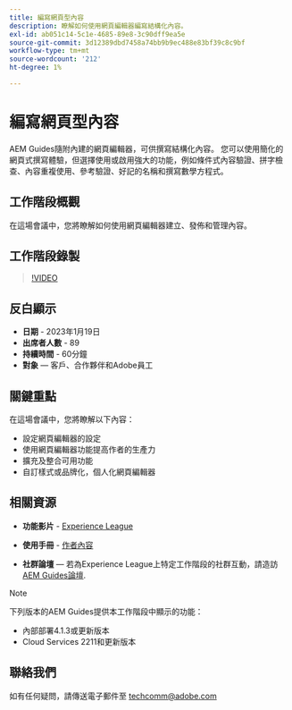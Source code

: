 ```yaml
---
title: 編寫網頁型內容
description: 瞭解如何使用網頁編輯器編寫結構化內容。
exl-id: ab051c14-5c1e-4685-89e8-3c90dff9ea5e
source-git-commit: 3d12389dbd7458a74bb9b9ec488e83bf39c8c9bf
workflow-type: tm+mt
source-wordcount: '212'
ht-degree: 1%

---
```


# 編寫網頁型內容

AEM Guides隨附內建的網頁編輯器，可供撰寫結構化內容。 您可以使用簡化的網頁式撰寫體驗，但選擇使用或啟用強大的功能，例如條件式內容驗證、拼字檢查、內容重複使用、參考驗證、好記的名稱和撰寫數學方程式。

## 工作階段概觀

在這場會議中，您將瞭解如何使用網頁編輯器建立、發佈和管理內容。

## 工作階段錄製

>[!VIDEO](https://video.tv.adobe.com/v/3414171/dita-authoring-ccms-web-author?quality=12&learn=on)

## 反白顯示

- **日期** - 2023年1月19日
- **出席者人數** - 89
- **持續時間** - 60分鐘
- **對象**  — 客戶、合作夥伴和Adobe員工

## 關鍵重點

在這場會議中，您將瞭解以下內容：
- 設定網頁編輯器的設定
- 使用網頁編輯器功能提高作者的生產力
- 擴充及整合可用功能
- 自訂樣式或品牌化，個人化網頁編輯器

## 相關資源

- **功能影片** -  [Experience League](https://experienceleague.adobe.com/docs/experience-manager-guides-learn/videos/advanced-user-guide/overview.html?lang=en)

- **使用手冊** - [作者內容](https://help.adobe.com/en_US/xml-documentation-for-adobe-experience-manager/index.html#t=DXML-master-map/authoring-content.html)

- **社群論壇**  — 若為Experience League上特定工作階段的社群互動，請造訪  [AEM Guides論壇](https://experienceleaguecommunities.adobe.com/t5/experience-manager-guides/bd-p/xml-documentation-discussions).

>[!NOTE]
>
> 下列版本的AEM Guides提供本工作階段中顯示的功能：
> - 內部部署4.1.3或更新版本
> - Cloud Services 2211和更新版本


## 聯絡我們

如有任何疑問，請傳送電子郵件至 <techcomm@adobe.com>
